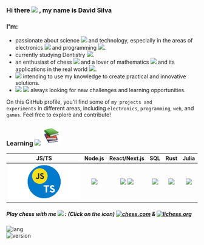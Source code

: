 
### Hi there <img width=4% src="https://em-content.zobj.net/source/microsoft-teams/337/waving-hand_1f44b.png"/> , my name is **David Silva**

### I'm:
- passionate about science <img width=1.5% src="https://em-content.zobj.net/thumbs/160/microsoft/319/dna_1f9ec.png"/> and technology, especially in the areas of electronics <img width=1.5% src="https://img.icons8.com/?size=1x&id=26246&format=png"/> and programming <img width=1.5% src="https://em-content.zobj.net/thumbs/120/microsoft/319/technologist-medium-skin-tone_1f9d1-1f3fd-200d-1f4bb.png"/>.
- currently studying Dentistry <img width=1.5% src="https://em-content.zobj.net/thumbs/120/facebook/355/medical-symbol_2695-fe0f.png"/>.
- an enthusiast of chess <img width=1.5% src="https://em-content.zobj.net/source/skype/289/chess-pawn_265f-fe0f.png"/> and a lover of mathematics <img width=1.5% src="https://em-content.zobj.net/thumbs/120/microsoft/319/plus_2795.png"/> and its applications in the real world <img width=1.5% src="https://em-content.zobj.net/source/microsoft-teams/337/milky-way_1f30c.png"/>.
- <img width=1.5% src="https://em-content.zobj.net/source/animated-noto-color-emoji/356/light-bulb_1f4a1.gif"> intending to use my knowledge to create practical and innovative solutions.
- <img width=1.5% src="https://em-content.zobj.net/source/animated-noto-color-emoji/356/heart-on-fire_2764-fe0f-200d-1f525.gif"> <img width=1.5% src="https://em-content.zobj.net/source/microsoft-teams/337/brain_1f9e0.png"/> always looking for new challenges and learning opportunities.

On this GitHub profile, you'll find some of <code>my projects and experiments</code> in different areas, including <code>electronics</code>, <code>programming</code>, <code>web</code>, and <code>games</code>. Feel free to explore and contribute!  
  
### Learning <img width=60px src="https://em-content.zobj.net/source/microsoft-teams/363/man-technologist-medium-dark-skin-tone_1f468-1f3fe-200d-1f4bb.png"></img> <img width=50px src="books_1f4da.webp"></img> 
 JS/TS | Node.js | React/Next.js | SQL | Rust | Julia
:---: | :---: | :--: | :---: | :---: | :---:
<img width=1000px src="JS_TS.png"></img> | <img width=400px src="https://upload.wikimedia.org/wikipedia/commons/thumb/d/d9/Node.js_logo.svg/2560px-Node.js_logo.svg.png"></img> | <img width=40px src="https://www.svgrepo.com/show/452092/react.svg"></img> <img width=40px src="https://static-00.iconduck.com/assets.00/next-js-icon-2048x2048-5dqjgeku.png"></img> | <img width=500px src="https://cdn-icons-png.flaticon.com/512/4299/4299956.png"></img> | <img width=900px src="https://cdn.icon-icons.com/icons2/2699/PNG/512/rust_lang_logo_icon_170766.png"></img> | <img width=400px src="https://julialang.org/assets/infra/logo.svg"></img>
  
##### Play chess with me <img width=2% src="https://img.icons8.com/?size=512&id=CI3crbooO4AF&format=png"> : (Click on the icon) [![chess.com](https://custom-icon-badges.demolab.com/badge/chess.com--brightgreen.svg?logo=chess.com)](https://www.chess.com/member/wi2david) & [![lichess.org](https://custom-icon-badges.demolab.com/badge/lichess.org--black.svg?logo=lichess.org)](https://lichess.org/@/wi2david)
   
![lang](https://badgen.net/badge/made%20with/Markdown%20&%20HTML/black)  
![version](https://badgen.net/badge/version/0.0.3/blue)
![]()
<!--
**wi2david/wi2david** is a ✨ _special_ ✨ repository because its `README.md` (this file) appears on your GitHub profile.

Here are some ideas to get you started:

- 🔭 I’m currently working on ...
- 🌱 I’m currently learning ...
- 👯 I’m looking to collaborate on ...
- 🤔 I’m looking for help with ...
- 💬 Ask me about ...
- 📫 How to reach me: ...
- 😄 Pronouns: ...
- ⚡ Fun fact: ...
-->
